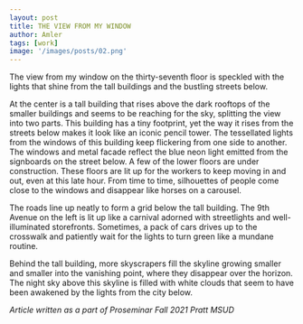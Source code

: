 ```yaml
---
layout: post
title: THE VIEW FROM MY WINDOW
author: Amler
tags: [work]
image: '/images/posts/02.png'
---
```


The view from my window on the thirty-seventh floor is speckled with the lights that shine from the tall buildings and the bustling streets below.

At the center is a tall building that rises above the dark rooftops of the smaller buildings and seems to be reaching for the sky, splitting the view into two parts. This building has a tiny footprint, yet the way it rises from the streets below makes it look like an iconic pencil tower. The tessellated lights from the windows of this building keep flickering from one side to another. The windows and metal facade reflect the blue neon light emitted from the signboards on the street below. A few of the lower floors are under construction. These floors are lit up for the workers to keep moving in and out, even at this late hour. From time to time, silhouettes of people come close to the windows and disappear like horses on a carousel.

The roads line up neatly to form a grid below the tall building. The 9th Avenue on the left is lit up like a carnival adorned with streetlights and well-illuminated storefronts. Sometimes, a pack of cars drives up to the crosswalk and patiently wait for the lights to turn green like a mundane routine.

Behind the tall building, more skyscrapers fill the skyline growing smaller and smaller into the vanishing point, where they disappear over the horizon. The night sky above this skyline is filled with white clouds that seem to have been awakened by the lights from the city below.

_Article written as a part of Proseminar Fall 2021 Pratt MSUD_